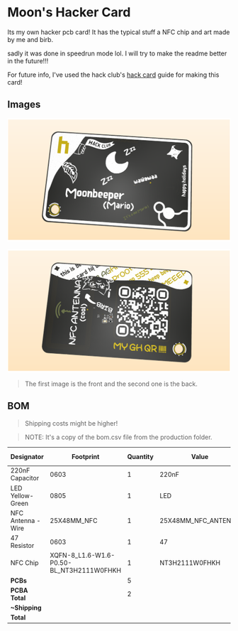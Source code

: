 # Moon's Hacker Card

Its my own hacker pcb card! It has the typical stuff a NFC chip and art made by me and birb.

sadly it was done in speedrun mode lol. I will try to make the readme better in the future!!!

For future info, I've used the hack club's [hack card](https://jams.hackclub.com/jam/hacker-card) guide for making this card!

## Images

![image](.github/images/7.png)

![image](.github/images/6.png)
> The first image is the front and the second one is the back.

## BOM

> Shipping costs might be higher!

> NOTE: It's a copy of the bom.csv file from the production folder.

| Designator           | Footprint                                      | Quantity | Value               | LCSC Part # | Price   |
|----------------------|------------------------------------------------|----------|----------------------|-------------|---------|
| 220nF Capacitor      | 0603                                           | 1        | 220nF               |             |         |
| LED Yellow-Green     | 0805                                           | 1        | LED                 |             |         |
| NFC Antenna - Wire   | 25X48MM_NFC                                    | 1        | 25X48MM_NFC_ANTENNA |             |         |
| 47 Resistor          | 0603                                           | 1        | 47                  |             |         |
| NFC Chip             | XQFN-8_L1.6-W1.6-P0.50-BL_NT3H2111W0FHKH       | 1        | NT3H2111W0FHKH      | C710403     |         |
| **PCBs**             |                                                | 5        |                      |             | **$2** |
| **PCBA Total**       |                                                | 2        |                      |             | **$15.12** |
| **~Shipping**        |                                                |          |                      |             | **$15.00** |
| **Total**            |                                                |          |                      |             | **$32.12** |
